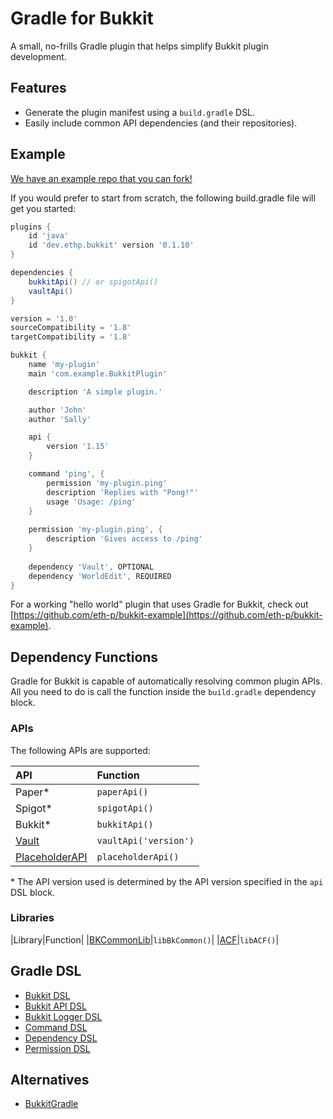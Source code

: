 # Gradle for Bukkit
A small, no-frills Gradle plugin that helps simplify Bukkit plugin development.

## Features
- Generate the plugin manifest using a `build.gradle` DSL.
- Easily include common API dependencies (and their repositories).

## Example
[We have an example repo that you can fork!](https://github.com/eth-p/bukkit-example)

If you would prefer to start from scratch, the following build.gradle file will get you started:

```groovy
plugins {
    id 'java'
    id 'dev.ethp.bukkit' version '0.1.10'
}

dependencies {
    bukkitApi() // or spigotApi()
    vaultApi()
}

version = '1.0'
sourceCompatibility = '1.8'
targetCompatibility = '1.8'

bukkit {
    name 'my-plugin'
    main 'com.example.BukkitPlugin'

    description 'A simple plugin.'

    author 'John'
    author 'Sally'

    api {
        version '1.15'
    }

    command 'ping', {
        permission 'my-plugin.ping'
        description 'Replies with "Pong!"'
        usage 'Usage: /ping'
    }
    
    permission 'my-plugin.ping', {
        description 'Gives access to /ping'
    }
    
    dependency 'Vault', OPTIONAL
    dependency 'WorldEdit', REQUIRED
}
```

For a working "hello world" plugin that uses Gradle for Bukkit, check out [https://github.com/eth-p/bukkit-example](https://github.com/eth-p/bukkit-example).


## Dependency Functions

Gradle for Bukkit is capable of automatically resolving common plugin APIs.
All you need to do is call the function inside the `build.gradle` dependency block. 

### APIs
The following APIs are supported:

|API|Function|
|:--|:--|
|Paper\*|`paperApi()`|
|Spigot\*|`spigotApi()`|
|Bukkit\*|`bukkitApi()`|
|[Vault](https://www.spigotmc.org/resources/vault.34315/)|`vaultApi('version')`|
|[PlaceholderAPI](https://www.spigotmc.org/resources/placeholderapi.6245/)|`placeholderApi()`|

\* The API version used is determined by the API version specified in the `api` DSL block.

### Libraries
|Library|Function|
|[BKCommonLib](https://www.spigotmc.org/resources/bkcommonlib.39590/)|`libBkCommon()`|
|[ACF](https://www.spigotmc.org/threads/acf-beta-annotation-command-framework.234266/#post-2366730)|`libACF()`|


## Gradle DSL

- [Bukkit DSL](./doc/dsl/bukkit.md)
- [Bukkit API DSL](./doc/dsl/bukkit-api.md)
- [Bukkit Logger DSL](./doc/dsl/bukkit-logger.md)
- [Command DSL](./doc/dsl/command.md)
- [Dependency DSL](./doc/dsl/dependency.md)
- [Permission DSL](./doc/dsl/permission.md)


## Alternatives

- [BukkitGradle](https://github.com/EndlessCodeGroup/BukkitGradle)
